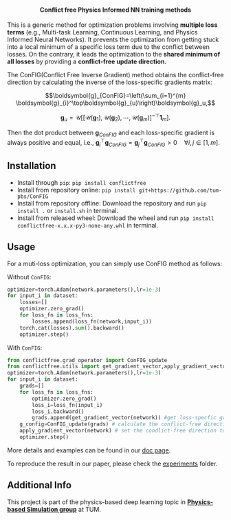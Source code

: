 
<h4 align="center">Conflict free Physics Informed NN training methods</h4>



​This is a generic method for optimization problems involving **multiple loss terms** (e.g., Multi-task Learning, Continuous Learning, and Physics Informed Neural Networks). It prevents the optimization from getting stuck into a local minimum of a specific loss term due to the conflict between losses. On the contrary, it leads the optimization to the **shared minimum of all losses** by providing a **conflict-free update direction.**


​The ConFIG(Conflict Free Inverse Gradient) method obtains the conflict-free direction by calculating the inverse of the loss-specific gradients matrix:

```math
\boldsymbol{g}_{ConFIG}=\left(\sum_{i=1}^{m} \boldsymbol{g}_{i}^\top\boldsymbol{g}_{u}\right)\boldsymbol{g}_u,
```

```math
\boldsymbol{g}_u = \mathcal{U}\left[
[\mathcal{U}(\boldsymbol{g}_1),\mathcal{U}(\boldsymbol{g}_2),\cdots, \mathcal{U}(\boldsymbol{g}_m)]^{-\top} \mathbf{1}_m\right].
```

Then the dot product between $\boldsymbol{g}_{ConFIG}$ and each loss-specific gradient is always positive and equal, i.e., $`\boldsymbol{g}_{i}^{\top}\boldsymbol{g}_{ConFIG}=\boldsymbol{g}_{j}^{\top}\boldsymbol{g}_{ConFIG}> 0  \quad \forall i,j \in [1,m]`$​.


## Installation

* Install through `pip`: `pip install conflictfree`
* Install from repository online: `pip install git+https://github.com/tum-pbs/ConFIG`
* Install from repository offline: Download the repository and run `pip install .` or `install.sh` in terminal.
* Install from released wheel: Download the wheel and run `pip install conflictfree-x.x.x-py3-none-any.whl` in terminal.

## Usage

For a muti-loss optimization, you can simply use ConFIG method as follows:

Without `ConFIG`:

```python
optimizer=torch.Adam(network.parameters(),lr=1e-3)
for input_i in dataset:
    losses=[]
    optimizer.zero_grad()
    for loss_fn in loss_fns:
        losses.append(loss_fn(network,input_i))
    torch.cat(losses).sum().backward()
    optimizer.step()
```

With `ConFIG`:

```python
from conflictfree.grad_operator import ConFIG_update
from conflictfree.utils import get_gradient_vector,apply_gradient_vector
optimizer=torch.Adam(network.parameters(),lr=1e-3)
for input_i in dataset:
    grads=[]
    for loss_fn in loss_fns:
    	optimizer.zero_grad()
    	loss_i=loss_fn(input_i)
        loss_i.backward()
        grads.append(get_gradient_vector(network)) #get loss-specfic gradient
    g_config=ConFIG_update(grads) # calculate the conflict-free direction
    apply_gradient_vector(network) # set the condlict-free direction to the network
    optimizer.step()
```

More details and examples can be found in our [doc page](https://tum-pbs.github.io/ConFIG/).

To reproduce the result in our paper, please check the [experiments](https://github.com/tum-pbs/ConFIG/tree/main/experiments) folder.

## Additional Info
This project is part of the physics-based deep learning topic in [**Physics-based Simulation group**](https://ge.in.tum.de/) at TUM.
